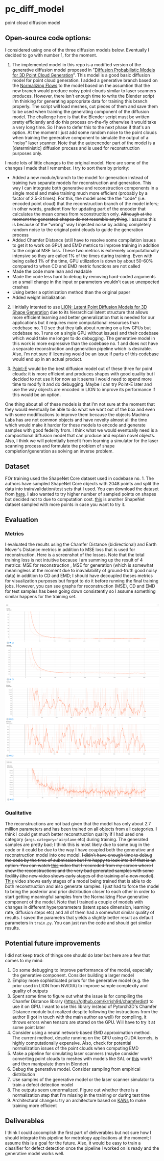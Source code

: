 # pc_diff_model
point cloud diffusion model

## Open-source code options:
I considered using one of the three diffusion models below. Eventually I decided to go with number 1, for the moment.

1. The implemented model in this repo is a modified version of the generative diffusion model proposed in "[Diffusion Probabilistic Models for 3D Point Cloud Generation](https://github.com/luost26/diffusion-point-cloud)". This model is a good basic diffusion model for point cloud generation. I added a generative branch based on the [Normalizing Flows](https://proceedings.mlr.press/v37/rezende15) to the model based on the assumtion that the new branch would produce noisy point clouds similar to laser scanners produces. However, there isn't enough time to write the Blender script I'm thinking for generating appropriate data for training this branch properly. The script will load meshes, cut pieces of them and save them to be used when training the generating component of the diffusion model. The challenge here is that the Blender script must be written pretty efficiently and do this process on-the-fly otherwise it would take a very long time. So I have to defer this to the next phase if that's an option. At the moment I just add some random noise to the point clouds when training the generative component to simulate the output of a "noisy" laser scanner. Note that the autoencoder part of the model is a [deterministic] diffusion process and is used for reconstruction purposes only.

I made lots of little changes to the original model. Here are some of the changes I made that I remember. I try to sort them by priority:
- Added a new module/branch to the model for generation instead of training two separate models for reconstruction and generation. This way I can integrate both generative and reconstruction components in a single model and make training much more efficient (probably by a factor of 2.5-3 times). For this, the model uses the the "code" (i.e. encoded point cloud) that the reconstruction branch of the model infers; in other words, gradient flow for updating part of the encoder that calculates the mean comes from reconstruction only. ~~Although at the moment the generated shapes do not resemble anything~~. I assume this is because of the "wrong" way I injected noise by adding completely random noise to the original point clouds to guide the generation process
- Added Chamfer Distance (still have to resolve some compilation issues to get it to work on GPU) and EMD metrics to improve training in addition to the original MSE loss. These two metrics is extremely computationally intensive so they are called 1% of the times during training. Even with being called 1% of the time, GPU utilization is down by about 50-60% compared to when CD and EMD metric functions are not called
- Made the code more lean and readable
- Made the code less hard to debug by removing hard-coded arguments so a small change in the input or parameters wouldn't cause unexpected crashes
- Using better a optimization method than the original paper
- Added weight initialization


2. I initially intented to use [LION: Latent Point Diffusion Models for 3D Shape Generation](https://research.nvidia.com/labs/toronto-ai/LION/) due to its hierarchical latent structure that allows more efficient learning and better generalization that is needed for our applications but it requires more computational resources than codebase no. 1 (I see that they talk about running on a few GPUs but codebase no. 1 runs on a single GPU without issues) and their codebase  which would take me longer to do debugging. The generative model in this work is more expressive than the codebase no. 1 and does not have a separate reconstruction and generation pipeline which is desirable. Also, I'm not sure if licensing would be an issue if parts of this codebase would end up in an actual product.

3. [Point-E](https://github.com/openai/point-e) would be the best diffusion model out of these three for point clouds: it is more efficient and produces shapes with good quality but I decided to not use it for now as it seems I would need to spend more time to modify it and do debugging. Maybe I can try Point-E later and use the way objects are encoded in LION to improve its performance if this would be an option.

One thing about all of these models is that I'm not sure at the moment that they would eventually be able to do what we want out of the box and even with some modifications to improve them because the objects Machina Labs has are not common objects and have novelty almost all the time which would make it harder for these models to encode and generate samples with good fedelity from. I think what we would eventually need is a compositional diffusion model that can produce and explain novel objects. Also, I think we will potentially benefit from learning a simulator for the laser scanning process and formulate the problem of shape completion/generation as solving an inverse problem.

## Dataset

FOr training used the ShapeNet Core dataset used in codebase no. 1. The authors have sampled ShapeNet Core objects with 2048 points and split the data into train/validation/test sets that I used. You can download the dataset from [here](https://drive.google.com/drive/folders/1Su0hCuGFo1AGrNb_VMNnlF7qeQwKjfhZ). I also wanted to try higher number of sampled points on shapes but decided not to due to computation cost. [this](https://github.com/stevenygd/PointFlow?tab=readme-ov-file#dataset) is another ShapeNet dataset sampled with more points in case you want to try it.

## Evaluation

### Metrics
I evaluated the results using the Chamfer Distance (bidirectional) and Earth Mover's Distance metrics in addition to MSE loss that is used for reconstruction. Here is a screenshot of the losses. Note that the total training loss is not intuitive because I am summing up the result of 4 metrics: MSE for reconstruction , MSE for generation (which is somewhat meaningless at the moment due to inavailability of ground-truth good noisy data) in addition to CD and EMD; I should have decoupled theses metrics for visualization purposes but forgot to do it before running the final training jobs. However, you can see graphs for reconstruction (MSE), CD and EMD for test samples has been going down consistently so I assume something similar happens for the training set.

<img src=evaluation/tensorboard_metrics1.png>
<img src=evaluation/tensorboard_metrics2.png>
<img src=evaluation/tensorboard_metrics3.png>

### Qualitative
The reconstructions are not bad given that the model has only about 2.7 million parameters and has been trained on all objects from all categories. I think I could get much better reconstruction quality if I had used one category (`args.category='airplane` etc) during training. The generated samples are pretty bad; I think this is most likely due to some bug in the code or it could be due to the way I have coupled both the generative and reconstruction model into one model. ~~I didn't have enough time to debug the code by the time of submission but I'm happy to look into it if that is an option. You can watch [this](evaluation/tensorboard_meshes.webm) video that I recoreded from my screen where I show the reconstructions and the very bad generated samples with some fedility (the new video shows early stages of the training of a new model)~~. [This](evaluation/tensorboard_meshes_with_generated_samples.webm) video shows early stages of a model being trained that is able to do both reconstruction and also generate samples. I just had to force the model to bring the posterior and prior distribution closer to each other in order to start getting meaningful samples from the Normalizing Flow generative component of the model. Note that I trained a couple of models with changes in different hyperparameters (latent space dimension, learning rate, diffusion steps etc) and all of them had a somewhat similar quality of results. I saved the parametrs that yields a slightly better result as default parameters in `train.py`. You can just run the code and should get similar results.


## Potential future improvements

I did not keep track of things one should do later but here are a few that comes to my mind:

1. Do some debugging to improve performance of the model, especially the generative component. Consider building a larger model
2. Employ more sophisticated priors for the generative model (e.g. the prior used in LION from NVIDIA) to improve sample complexity and quality of outputs
3. Spent some time to figure out what the issue is for compiling the Chamfer Distance library (https://github.com/krrish94/chamferdist) to use it on GPU. I want to use this library instead of Pytorch3D's Chamfer Distance module but realized despite following the instructions from the author (I got in touch with the main author as well) for compiling, it throws errors when tensors are stored on the GPU. Will have to try it at some point later
4. Consider using a neural network-based EMD approximation method. The current method, despite running on the GPU using CUDA kernels, is highly computationally expensive. Also, check for potential normalization issues of the point clouds when computing EMD
5. Make a pipeline for simulating laser scanners (maybe consider converting point clouds to meshes with models like SAL or [this](https://huangjh-pub.github.io/publication/nksr/) work? and then manipulate them in Blender)
6. Debug the generative model. Consider sampling from empirical distribution
7. Use samples of the generative model or the laser scanner simulator to train a defect detection model
8. The outputs seem unnormalized. Figure out whether there is a normalization step that I'm missing in the training or during test time
9. Architectural changes: try an architecture based on [KANs](https://arxiv.org/abs/2404.19756) to make training more efficient

## Deliverables
 
I think I could accomplish the first part of deliverables but not sure how I should integrate this pipeline for metrology applications at the moment; I assume this is a goal for the future. Also, it would be easy to train a classifier for defect detection once the pipeline I worked on is ready and the generative model works well.